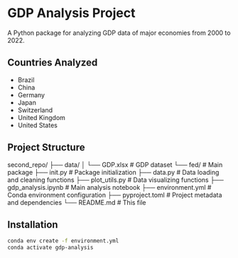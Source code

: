 # GDP Analysis Project

A Python package for analyzing GDP data of major economies from 2000 to 2022.

## Countries Analyzed

- Brazil
- China
- Germany
- Japan
- Switzerland
- United Kingdom
- United States

## Project Structure

second_repo/
├── data/
│ └── GDP.xlsx # GDP dataset
└── fed/ # Main package
├── init.py # Package initialization
├── data.py # Data loading and cleaning functions
├── plot_utils.py # Data visualizing functions
├── gdp_analysis.ipynb # Main analysis notebook
├── environment.yml # Conda environment configuration
├── pyproject.toml # Project metadata and dependencies
└── README.md # This file

## Installation

```bash
conda env create -f environment.yml
conda activate gdp-analysis